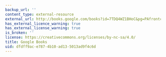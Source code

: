 ```yaml
---
backup_url: ''
content_type: external-resource
external_url: http://books.google.com/books?id=7TDQ4WZ1BHoC&pg=PAfrontcover
has_external_licence_warning: true
has_external_license_warning: true
is_broken: ''
license: https://creativecommons.org/licenses/by-nc-sa/4.0/
title: Google Books
uid: dfdff9ac-e787-4b10-ad13-5013ad9f4c6d
---
```

